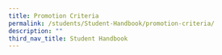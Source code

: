 ```yaml
---
title: Promotion Criteria
permalink: /students/Student-Handbook/promotion-criteria/
description: ""
third_nav_title: Student Handbook
---
```

